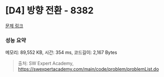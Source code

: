 # [D4] 방향 전환 - 8382 

[문제 링크](https://swexpertacademy.com/main/code/problem/problemDetail.do?contestProbId=AWyNQrCahHcDFAVP) 

### 성능 요약

메모리: 89,552 KB, 시간: 354 ms, 코드길이: 2,167 Bytes



> 출처: SW Expert Academy, https://swexpertacademy.com/main/code/problem/problemList.do